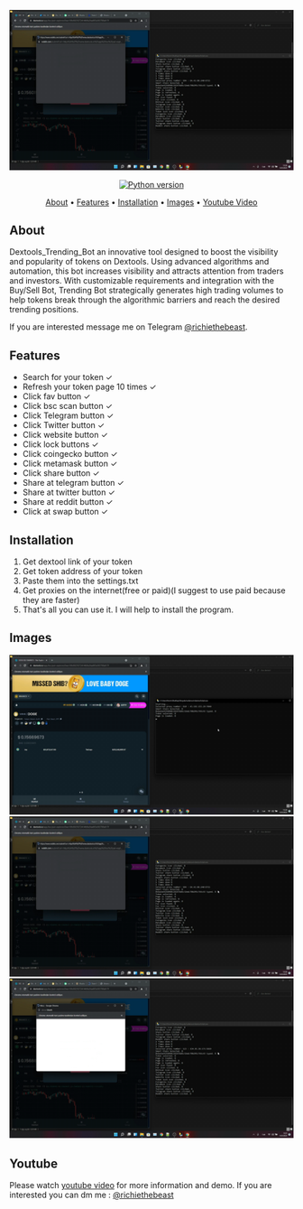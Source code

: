 <p align="center"><a href="https://youtu.be/knwsA7hCPoA" target="_blank"><img src="https://github.com/kthenurseone/dextool_trendbot/blob/main/2.png?raw=true"></a></p>

<p align="center">
    <a href="https://www.python.org/downloads/release/python-380/"><img src="https://img.shields.io/badge/python-3.8-blue.svg?style=plastic" alt="Python version"></a>
</p>

<p align="center">
  <a href="#about">About</a>
  •
  <a href="#features">Features</a>
  •
  <a href="#installation">Installation</a>
  •
  <a href="#images">Images</a>
  •
  <a href="#youtube">Youtube Video</a>
</p>

## About
Dextools_Trending_Bot an innovative tool designed to boost the visibility and popularity of tokens on Dextools.
Using advanced algorithms and automation,
this bot increases visibility and attracts attention from traders and investors.
With customizable requirements and integration with the Buy/Sell Bot,
Trending Bot strategically generates high trading volumes 
to help tokens break through the algorithmic barriers and reach the desired trending positions.


If you are interested message me on Telegram [@richiethebeast](https://t.me/richiethebeast). 

## Features
- Search for your token ✓
- Refresh your token page 10 times ✓
- Click fav button ✓
- Click bsc scan button ✓
- Click Telegram button ✓
- Click Twitter button ✓
- Click website button ✓
- Click lock buttons ✓
- Click coingecko button ✓
- Click metamask button ✓
- Click share button ✓
- Share at telegram button ✓
- Share at twitter button ✓
- Share at reddit button ✓
- Click at swap button ✓



## Installation
1) Get dextool link of your token
2) Get token address of your token
3) Paste them into the settings.txt
4) Get proxies on the internet(free or paid)(I suggest to use paid because they are faster)
5) That's all you can use it.
I will help to install the program.


## Images
![Dextool_Bot](https://github.com/kthenurseone/dextool_trendbot/blob/main/1.png?raw=true)
![Dextool_Bot](https://github.com/kthenurseone/dextool_trendbot/blob/main/2.png?raw=true)
![Dextool_Bot](https://github.com/kthenurseone/dextool_trendbot/blob/main/3.png?raw=true)



## Youtube
Please watch [youtube video](https://youtu.be/knwsA7hCPoA) for more information and demo. If you are interested you can dm me : [@richiethebeast](https://t.me/richiethebeast)
